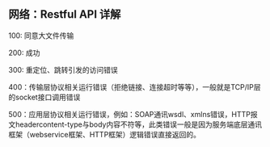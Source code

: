 ## 网络：Restful API 详解


100: 同意大文件传输

200: 成功

300: 重定位、跳转引发的访问错误

400：传输层协议相关运行错误（拒绝链接、连接超时等等），一般就是TCP/IP层的socket接口调用错误

500：应用层协议相关运行错误，例如：SOAP通讯wsdl、xmlns错误，HTTP报文headercontent-type与body内容不符等，此类错误一般是因为服务端底层通讯框架（webservice框架、HTTP框架）逻辑错误直接返回的。